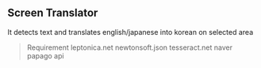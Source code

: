 Screen Translator
---------------------
It detects text and translates english/japanese into korean on selected area

> Requirement
leptonica.net
newtonsoft.json
tesseract.net
naver papago api
